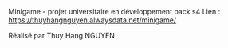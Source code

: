Minigame - projet universitaire en développement back s4
Lien : https://thuyhangnguyen.alwaysdata.net/minigame/

Réalisé par Thuy Hang NGUYEN 